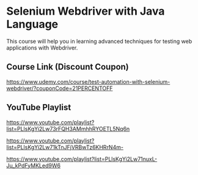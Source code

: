 # Selenium Webdriver with Java Language

This course will help you in learning advanced techniques for testing web applications with Webdriver.

## Course Link (Discount Coupon)

https://www.udemy.com/course/test-automation-with-selenium-webdriver/?couponCode=21PERCENTOFF

## YouTube Playlist

https://www.youtube.com/playlist?list=PLlsKgYi2Lw73rFQH3AMmhhRYOETL5Nq6n

https://www.youtube.com/playlist?list=PLlsKgYi2Lw71kTnJFjVRBwTz6KHRrN4m-

https://www.youtube.com/playlist?list=PLlsKgYi2Lw71nuxL-Ju_kPdFyMKLed9W6
